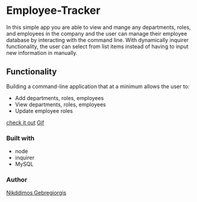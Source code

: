 # Employee-Tracker 
In this simple app you are able to view and mange any departments, roles, and employees in the company and the user can manage their employee database by interacting with the command line. With dynamically inquirer functionality, the user can select from list items instead of having to input new information in manually.

## Functionality
Building a command-line application that at a minimum allows the user to:
  * Add departments, roles, employees
  * View departments, roles, employees
  * Update employee roles

  [check it out](https://github.com/Nick-code92/Employee-Tracker)
  [Gif](Employee-tracker.gif)

### Built with
* node  
* inquirer 
* MySQL

### Author
[Nikddimos Gebregiorgis](https://github.com/Nick-code92)
